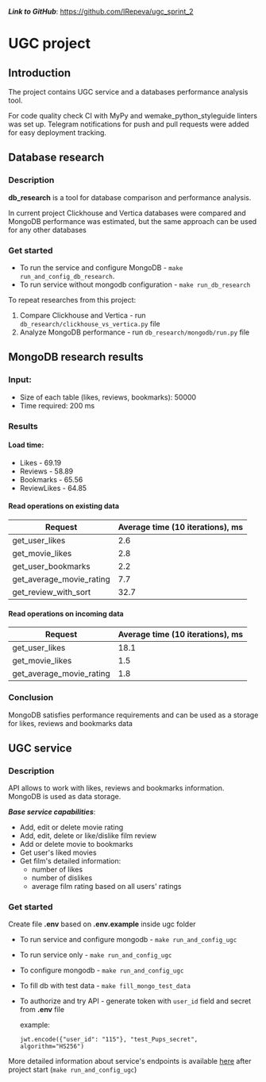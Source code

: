 **_Link to GitHub_**: https://github.com/IRepeva/ugc_sprint_2

# UGC project 

## Introduction
The project contains UGC service and a databases performance analysis tool.

For code quality check CI with MyPy and wemake_python_styleguide linters was set up.
Telegram notifications for push and pull requests were added for easy deployment tracking.

## Database research

### Description
**db_research** is a tool for database comparison and performance analysis. 

In current project Clickhouse and Vertica databases were compared and 
MongoDB performance was estimated, but the same approach can be used for 
any other databases

### Get started

 - To run the service and configure MongoDB - `make run_and_config_db_research`.
 - To run service without mongodb configuration - `make run_db_research`

To repeat researches from this project:
1. Compare Clickhouse and Vertica - run `db_research/clickhouse_vs_vertica.py` file
2. Analyze MongoDB performance - run `db_research/mongodb/run.py` file

## MongoDB research results
### Input:
- Size of each table (likes, reviews, bookmarks): 50000
- Time required: 200 ms

### Results
#### Load time:
 - Likes - 69.19
 - Reviews - 58.89
 - Bookmarks - 65.56
 - ReviewLikes - 64.85

#### Read operations on existing data

| Request                                           | Average time (10 iterations), ms |
|---------------------------------------------------|----------------------------------|
| get_user_likes                                    | 2.6                              |
| get_movie_likes                                   | 2.8                              |
| get_user_bookmarks                                | 2.2                              |
| get_average_movie_rating                          | 7.7                              |
| get_review_with_sort                              | 32.7                             |

#### Read operations on incoming data

| Request                  | Average time (10 iterations), ms |
|--------------------------|----------------------------------|
| get_user_likes           | 18.1                             |
| get_movie_likes          | 1.5                              |
| get_average_movie_rating | 1.8                              |


### Conclusion
MongoDB satisfies performance requirements and can be used as a storage for 
likes, reviews and bookmarks data 

## UGC service

### Description
API allows to work with likes, reviews and bookmarks information. 
MongoDB is used as data storage.

**_Base service capabilities_**:
 - Add, edit or delete movie rating
 - Add, edit, delete or like/dislike film review
 - Add or delete movie to bookmarks
 - Get user's liked movies
 - Get film's detailed information:
   - number of likes
   - number of dislikes
   - average film rating based on all users' ratings


### Get started
Create file **.env** based on **.env.example** inside ugc folder

 - To run service and configure mongodb - `make run_and_config_ugc`
 - To run service only - `make run_and_config_ugc`
 - To configure mongodb - `make run_and_config_ugc`
 - To fill db with test data - `make fill_mongo_test_data`
 - To authorize and try API - generate token with `user_id` field 
and secret from **.env** file
      
      example:
      ```
      jwt.encode({"user_id": "115"}, "test_Pups_secret", algorithm="HS256")
      ```

More detailed information about service's endpoints is available 
[here](http://0.0.0.0:8000/api/openapi) after project start (`make run_and_config_ugc`)
